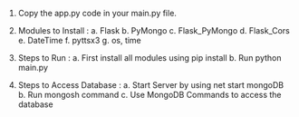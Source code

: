 1. Copy the app.py code in your main.py file.
2. Modules to Install : a. Flask
                       b. PyMongo
                       c. Flask_PyMongo
                       d. Flask_Cors
                       e. DateTime
                       f. pyttsx3
                       g. os, time

3. Steps to Run : a. First install all modules using pip install
                  b. Run python main.py

4. Steps to Access Database : a. Start Server by using net start mongoDB
                              b. Run mongosh command
                              c. Use MongoDB Commands to access the database
